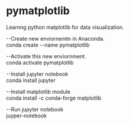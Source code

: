  # pymatplotlib
Learnng python matplotlib for data visualization.

--Create new enviornemtn in Anaconda. </br>
	conda create --name pymatplotlib </br>

--Activate this new enviornment. </br>
	conda activate pymatplotlib </br>

--Install jupyter notebook </br>
	conda install jupyter </br>

--Install matplotlib module </br>
	conda install -c conda-forge matplotlib </br>

--Run jupyter notebook </br>
	juyper-notebook </br>
